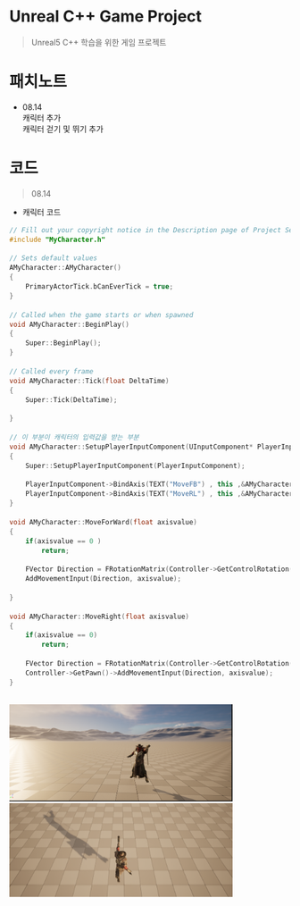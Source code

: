 # Unreal C++ Game Project 
> Unreal5 C++ 학습을 위한 게임 프로젝트

# 패치노트
- 08.14  
캐릭터 추가  
캐릭터 걷기 및 뛰기 추가

# 코드 
>08.14
- 캐릭터 코드
```c++
// Fill out your copyright notice in the Description page of Project Settings.
#include "MyCharacter.h"

// Sets default values
AMyCharacter::AMyCharacter()
{
	PrimaryActorTick.bCanEverTick = true;
}

// Called when the game starts or when spawned
void AMyCharacter::BeginPlay()
{
	Super::BeginPlay();
}

// Called every frame
void AMyCharacter::Tick(float DeltaTime)
{
	Super::Tick(DeltaTime);

}

// 이 부분이 캐릭터의 입력값을 받는 부분
void AMyCharacter::SetupPlayerInputComponent(UInputComponent* PlayerInputComponent)
{
	Super::SetupPlayerInputComponent(PlayerInputComponent);

	PlayerInputComponent->BindAxis(TEXT("MoveFB") , this ,&AMyCharacter::MoveForWard);
	PlayerInputComponent->BindAxis(TEXT("MoveRL") , this ,&AMyCharacter::MoveRight);
}

void AMyCharacter::MoveForWard(float axisvalue)
{
	if(axisvalue == 0 )
		return;
	
	FVector Direction = FRotationMatrix(Controller->GetControlRotation()).GetScaledAxis(EAxis::X);
	AddMovementInput(Direction, axisvalue);
	
}

void AMyCharacter::MoveRight(float axisvalue)
{
	if(axisvalue == 0)
		return;
	
	FVector Direction = FRotationMatrix(Controller->GetControlRotation()).GetScaledAxis(EAxis::Y);
	Controller->GetPawn()->AddMovementInput(Direction, axisvalue);
}
```

<br>
<img src='./Images/Game_Idle.png' width=400/>
<img src='./Images/Game_Run.png' width=400/>
<br>